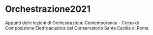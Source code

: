 # Orchestrazione2021
Appunti delle lezioni di Orchestrazione Contemporanea - Corso di Composizione Elettroacustica del Conservatorio Santa Cecilia di Roma
